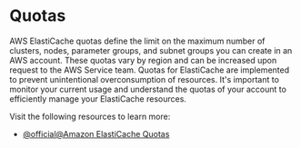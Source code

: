 # Quotas

AWS ElastiCache quotas define the limit on the maximum number of clusters, nodes, parameter groups, and subnet groups you can create in an AWS account. These quotas vary by region and can be increased upon request to the AWS Service team. Quotas for ElastiCache are implemented to prevent unintentional overconsumption of resources. It's important to monitor your current usage and understand the quotas of your account to efficiently manage your ElastiCache resources.

Visit the following resources to learn more:

- [@official@Amazon ElastiCache Quotas](https://docs.aws.amazon.com/AmazonElastiCache/latest/red-ug/quota-limits.html)
